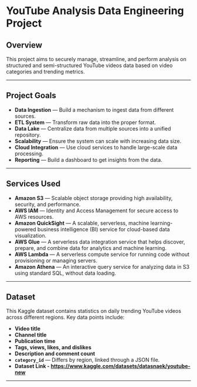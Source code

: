 # YouTube Analysis Data Engineering Project

## Overview
This project aims to securely manage, streamline, and perform analysis on structured and semi-structured YouTube videos data based on video categories and trending metrics.

---

## Project Goals
- **Data Ingestion** — Build a mechanism to ingest data from different sources.
- **ETL System** — Transform raw data into the proper format.
- **Data Lake** — Centralize data from multiple sources into a unified repository.
- **Scalability** — Ensure the system can scale with increasing data size.
- **Cloud Integration** — Use cloud services to handle large-scale data processing.
- **Reporting** — Build a dashboard to get insights from the data.

---

## Services Used
- **Amazon S3** — Scalable object storage providing high availability, security, and performance.
- **AWS IAM** — Identity and Access Management for secure access to AWS resources.
- **Amazon QuickSight** — A scalable, serverless, machine learning-powered business intelligence (BI) service for cloud-based data visualization.
- **AWS Glue** — A serverless data integration service that helps discover, prepare, and combine data for analytics and machine learning.
- **AWS Lambda** — A serverless compute service for running code without provisioning or managing servers.
- **Amazon Athena** — An interactive query service for analyzing data in S3 using standard SQL, without data loading.

---

## Dataset
This Kaggle dataset contains statistics on daily trending YouTube videos across different regions. Key data points include:
- **Video title**
- **Channel title**
- **Publication time**
- **Tags, views, likes, and dislikes**
- **Description and comment count**
- **`category_id`** — Differs by region, linked through a JSON file.
- **Dataset Link - https://www.kaggle.com/datasets/datasnaek/youtube-new**

---


